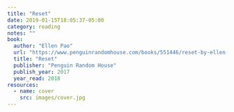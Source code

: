 ```yaml
---
title: "Reset"
date: 2019-01-15T18:05:37-05:00
category: reading
notes: ""
book:
  author: "Ellen Pao"
  url: "https://www.penguinrandomhouse.com/books/551446/reset-by-ellen-pao/9780399591013/"
  title: "Reset"
  publisher: "Penguin Random House"
  publish_year: 2017
  year_read: 2018
resources:
  - name: cover
    src: images/cover.jpg
---
```


